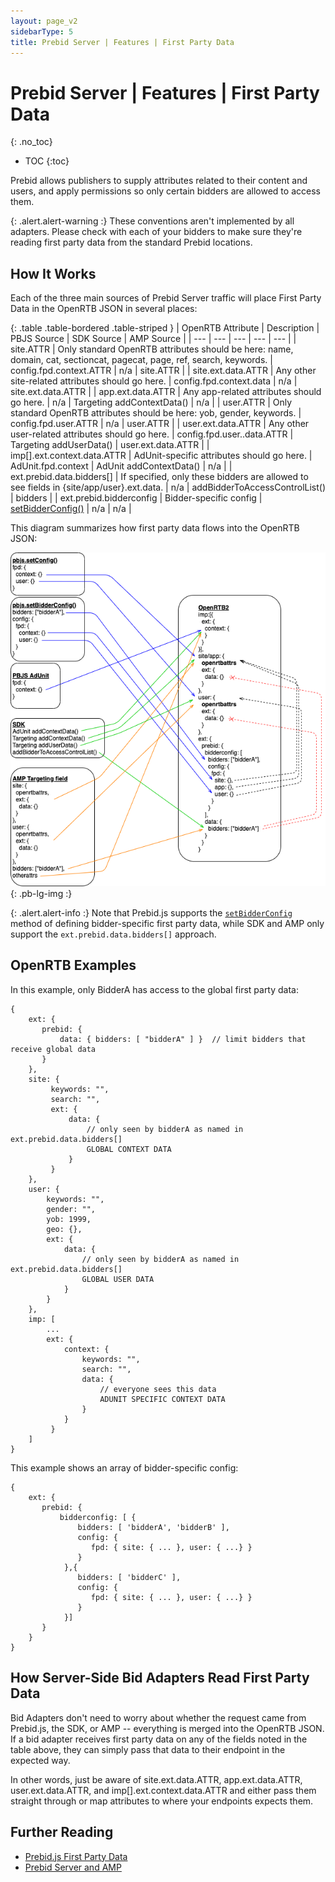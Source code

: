 ```yaml
---
layout: page_v2
sidebarType: 5
title: Prebid Server | Features | First Party Data
---
```


# Prebid Server | Features | First Party Data
{: .no_toc}

* TOC
{:toc}

Prebid allows publishers to supply attributes related to their content
and users, and apply permissions so only certain bidders are allowed
to access them.

{: .alert.alert-warning :}
These conventions aren't implemented by all adapters. Please
check with each of your bidders to make sure they're reading first
party data from the standard Prebid locations.

## How It Works

Each of the three main sources of Prebid Server traffic will place
First Party Data in the OpenRTB JSON in several places:

{: .table .table-bordered .table-striped }
| OpenRTB Attribute | Description | PBJS Source | SDK Source | AMP Source |
| --- | --- | --- | --- | --- |
| site.ATTR | Only standard OpenRTB attributes should be here: name, domain, cat, sectioncat, pagecat, page, ref, search, keywords. | config.fpd.context.ATTR | n/a | site.ATTR |
| site.ext.data.ATTR | Any other site-related attributes should go here. | config.fpd.context.data | n/a | site.ext.data.ATTR |
| app.ext.data.ATTR | Any app-related attributes should go here. | n/a | Targeting addContextData() | n/a |
| user.ATTR | Only standard OpenRTB attributes should be here: yob, gender, keywords. | config.fpd.user.ATTR | n/a | user.ATTR |
| user.ext.data.ATTR | Any other user-related attributes should go here. | config.fpd.user..data.ATTR | Targeting addUserData() | user.ext.data.ATTR |
| imp[].ext.context.data.ATTR | AdUnit-specific attributes should go here. | AdUnit.fpd.context | AdUnit addContextData() | n/a |
| ext.prebid.data.bidders[] | If specified, only these bidders are allowed to see fields in {site/app/user}.ext.data. | n/a | addBidderToAccessControlList() | bidders |
| ext.prebid.bidderconfig | Bidder-specific config | [setBidderConfig()](/dev-docs/publisher-api-reference.html#module_pbjs.setBidderConfig) | n/a | n/a |

This diagram summarizes how first party data flows into the OpenRTB JSON:

![First Party Data Summary](/assets/images/flowcharts/FirstPartyData-Detailed.png){: .pb-lg-img :}

{: .alert.alert-info :}
Note that Prebid.js supports the [`setBidderConfig`](/dev-docs/publisher-api-reference.html#module_pbjs.setBidderConfig) method of defining
bidder-specific first party data, while SDK and AMP only support the `ext.prebid.data.bidders[]` approach.

## OpenRTB Examples

In this example, only BidderA has access to the global first party data:
```
{
    ext: {
       prebid: {
           data: { bidders: [ "bidderA" ] }  // limit bidders that receive global data
       }
    },
    site: {
         keywords: "",
         search: "",
         ext: {
             data: { 
                 // only seen by bidderA as named in ext.prebid.data.bidders[]
                 GLOBAL CONTEXT DATA
             } 
         }
    },
    user: {
        keywords: "", 
        gender: "", 
        yob: 1999, 
        geo: {},
        ext: {
            data: {
                // only seen by bidderA as named in ext.prebid.data.bidders[]
                GLOBAL USER DATA
            }  
        }
    },
    imp: [
        ...
        ext: {
            context: {
                keywords: "",
                search: "",
                data: {
                    // everyone sees this data
                    ADUNIT SPECIFIC CONTEXT DATA
                }
            }
         }
    ]
}
```

This example shows an array of bidder-specific config:
```
{
    ext: {
       prebid: {
           bidderconfig: [ {
               bidders: [ 'bidderA', 'bidderB' ],
               config: {
                  fpd: { site: { ... }, user: { ...} }
               }
            },{
               bidders: [ 'bidderC' ],
               config: {
                  fpd: { site: { ... }, user: { ...} }
               }
            }]
       }
    }
}
```

## How Server-Side Bid Adapters Read First Party Data

Bid Adapters don't need to worry about whether the request came from
Prebid.js, the SDK, or AMP -- everything is merged into the OpenRTB JSON. If a bid adapter receives first party data on any of the fields noted in
the table above, they can simply pass that data to their endpoint in
the expected way.

In other words, just be aware of site.ext.data.ATTR, app.ext.data.ATTR, user.ext.data.ATTR,
and imp[].ext.context.data.ATTR and either pass them straight through or map
attributes to where your endpoints expects them.

## Further Reading

- [Prebid.js First Party Data](/features/firstPartyData.html)
- [Prebid Server and AMP](/prebid-server/use-cases/pbs-amp.html)
